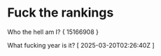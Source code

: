 # Fuck the rankings

Who the hell am I?
{ 15166908 }

What fucking year is it?
[ 2025-03-20T02:26:40Z ]
